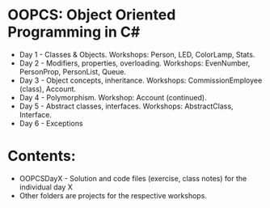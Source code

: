 # OOPCS: Object Oriented Programming in C#
* Day 1 - Classes & Objects. Workshops: Person, LED, ColorLamp, Stats.
* Day 2 - Modifiers, properties, overloading. Workshops: EvenNumber, PersonProp, PersonList, Queue.
* Day 3 - Object concepts, inheritance. Workshops: CommissionEmployee (class), Account.
* Day 4 - Polymorphism. Workshop: Account (continued).
* Day 5 - Abstract classes, interfaces. Workshops: AbstractClass, Interface.
* Day 6 - Exceptions

# Contents:
* OOPCSDayX - Solution and code files (exercise, class notes) for the individual day X
* Other folders are projects for the respective workshops.

